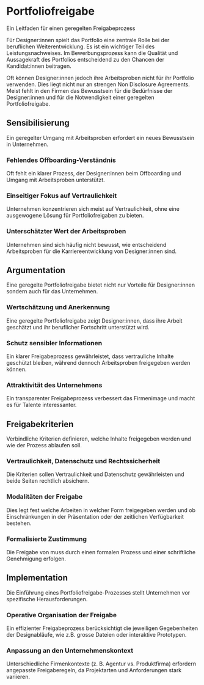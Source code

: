 # Portfoliofreigabe
Ein Leitfaden für einen geregelten Freigabeprozess

Für Designer:innen spielt das Portfolio eine zentrale Rolle bei der beruflichen Weiterentwicklung. Es ist ein wichtiger Teil des Leistungsnachweises. Im Bewerbungsprozess kann die Qualität und Aussagekraft des Portfolios entscheidend zu den Chancen der Kandidat:innen beitragen.

Oft können Designer:innen jedoch ihre Arbeitsproben nicht für ihr Portfolio verwenden. Dies liegt nicht nur an strengen Non Disclosure Agreements. Meist fehlt in den Firmen das Bewusstsein für die Bedürfnisse der Designer:innen und für die Notwendigkeit einer geregelten Portfoliofreigabe.

## Sensibilisierung
Ein geregelter Umgang mit Arbeitsproben erfordert ein neues Bewusstsein in Unternehmen.

### Fehlendes Offboarding-Verständnis
Oft fehlt ein klarer Prozess, der Designer:innen beim Offboarding und Umgang mit Arbeitsproben unterstützt.

### Einseitiger Fokus auf Vertraulichkeit
Unternehmen konzentrieren sich meist auf Vertraulichkeit, ohne eine ausgewogene Lösung für Portfoliofreigaben zu bieten.

### Unterschätzter Wert der Arbeitsproben
Unternehmen sind sich häufig nicht bewusst, wie entscheidend Arbeitsproben für die Karriereentwicklung von Designer:innen sind.

## Argumentation
Eine geregelte Portfoliofreigabe bietet nicht nur Vorteile für Designer:innen sondern auch für das Unternehmen.

### Wertschätzung und Anerkennung
Eine geregelte Portfoliofreigabe zeigt Designer:innen, dass ihre Arbeit geschätzt und ihr beruflicher Fortschritt unterstützt wird.

### Schutz sensibler Informationen
Ein klarer Freigabeprozess gewährleistet, dass vertrauliche Inhalte geschützt bleiben, während dennoch Arbeitsproben freigegeben werden können.

### Attraktivität des Unternehmens
Ein transparenter Freigabeprozess verbessert das Firmenimage und macht es für Talente interessanter.

## Freigabekriterien
Verbindliche Kriterien definieren, welche Inhalte freigegeben werden und wie der Prozess ablaufen soll.

### Vertraulichkeit, Datenschutz und Rechtssicherheit
Die Kriterien sollen Vertraulichkeit und Datenschutz gewährleisten und beide Seiten rechtlich absichern.

### Modalitäten der Freigabe
Dies legt fest welche Arbeiten in welcher Form freigegeben werden und ob Einschränkungen in der Präsentation oder der zeitlichen Verfügbarkeit bestehen.

### Formalisierte Zustimmung
Die Freigabe von muss durch einen formalen Prozess und einer schriftliche Genehmigung erfolgen.

## Implementation
Die Einführung eines Portfoliofreigabe-Prozesses stellt Unternehmen vor spezifische Herausforderungen.

### Operative Organisation der Freigabe
Ein effizienter Freigabeprozess berücksichtigt die jeweiligen Gegebenheiten der Designabläufe, wie z.B. grosse Dateien oder interaktive Prototypen.

### Anpassung an den Unternehmenskontext
Unterschiedliche Firmenkontexte (z. B. Agentur vs. Produktfirma) erfordern angepasste Freigaberegeln, da Projektarten und Anforderungen stark variieren.

